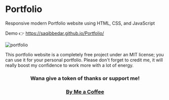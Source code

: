 # Portfolio
Responsive modern Portfolio website using HTML, CSS, and JavaScript

Demo 👉 https://saqibbedar.github.io/Portfolio/

![portfolio](https://github.com/saqibbedar/Portfolio/assets/124094939/9ba31d17-cbc4-4902-aa54-738a76ab3da1)

This portfolio website is a completely free project under an MIT license; you can use it for your personal portfolio. Please don't forget to credit me, it will really boost my confidence to work more with a lot of energy.

<h3 align="center" > Wana give a token of thanks or support me!</h3>
<h3 align="center"><a href="[https://www.techyfly.in/p/authors-saqib-bedar.html](https://www.buymeacoffee.com/saqibbedar)https://www.buymeacoffee.com/saqibbedar">By Me a Coffee </a></h3>

